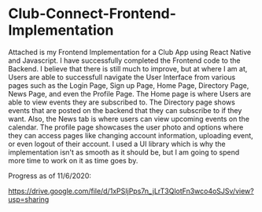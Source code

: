 # Club-Connect-Frontend-Implementation
Attached is my Frontend Implementation for a Club App using React Native and Javascript. I have successfully completed the Frontend code to the Backend. I believe that there is still much to improve, but at where I am at, Users are able to successfull navigate the User Interface from various pages such as the Login Page, Sign up Page, Home Page, Directory Page, News Page, and even the Profile Page. The Home page is where Users are able to view events they are subscribed to. The Directory page shows events that are posted on the backend that they can subscribe to if they want. Also, the News tab is where users can view upcoming events on the calendar. The profile page showcases the user photo and options where they can access pages like changing account information, uploading event, or even logout of their account. I used a UI library which is why the implementation isn't as smooth as it should be, but I am going to spend more time to work on it as time goes by. 


Progress as of 11/6/2020:

https://drive.google.com/file/d/1xPSIjPps7n_jLrT3QlotFn3wco4oSJSv/view?usp=sharing
